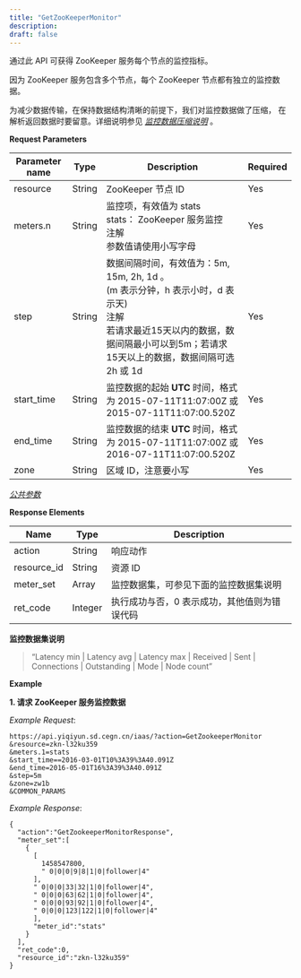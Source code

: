 ```yaml
---
title: "GetZooKeeperMonitor"
description: 
draft: false
---
```




通过此 API 可获得 ZooKeeper 服务每个节点的监控指标。

因为 ZooKeeper 服务包含多个节点，每个 ZooKeeper 节点都有独立的监控数据。

为减少数据传输，在保持数据结构清晰的前提下，我们对监控数据做了压缩， 在解析返回数据时要留意。详细说明参见 [_监控数据压缩说明_](../compress/) 。

**Request Parameters**

| Parameter name | Type | Description | Required |
| --- | --- | --- | --- |
| resource | String | ZooKeeper 节点 ID | Yes |
| meters.n | String | 监控项，有效值为 stats<br/>stats： ZooKeeper 服务监控<br/>注解<br/>参数值请使用小写字母 | Yes |
| step | String | 数据间隔时间，有效值为：5m, 15m, 2h, 1d 。<br/>(m 表示分钟，h 表示小时，d 表示天)<br/>注解<br/>若请求最近15天以内的数据，数据间隔最小可以到5m；若请求15天以上的数据，数据间隔可选2h 或 1d | Yes |
| start_time | String | 监控数据的起始 **UTC** 时间，格式为 2015-07-11T11:07:00Z 或 2015-07-11T11:07:00.520Z | Yes |
| end_time | String | 监控数据的结束 **UTC** 时间，格式为 2015-07-11T11:07:00Z 或 2016-07-11T11:07:00.520Z | Yes |
| zone | String | 区域 ID，注意要小写 | Yes |

[_公共参数_](../../../parameters/)

**Response Elements**

| Name | Type | Description |
| --- | --- | --- |
| action | String | 响应动作 |
| resource_id | String | 资源 ID |
| meter_set | Array | 监控数据集，可参见下面的监控数据集说明 |
| ret_code | Integer | 执行成功与否，0 表示成功，其他值则为错误代码 |

**监控数据集说明**

> “Latency min \| Latency avg \| Latency max \| Received \| Sent \| Connections \| Outstanding \| Mode \| Node count”

**Example**

**1\. 请求 ZooKeeper 服务监控数据**

_Example Request_:

```
https://api.yiqiyun.sd.cegn.cn/iaas/?action=GetZookeeperMonitor
&resource=zkn-l32ku359
&meters.1=stats
&start_time==2016-03-01T10%3A39%3A40.091Z
&end_time=2016-05-01T16%3A39%3A40.091Z
&step=5m
&zone=zw1b
&COMMON_PARAMS
```

_Example Response_:

```
{
  "action":"GetZookeeperMonitorResponse",
  "meter_set":[
    {
      [
        1458547800,
        " 0|0|0|9|8|1|0|follower|4"
      ],
      " 0|0|0|33|32|1|0|follower|4",
      " 0|0|0|63|62|1|0|follower|4",
      " 0|0|0|93|92|1|0|follower|4",
      " 0|0|0|123|122|1|0|follower|4"
      ],
      "meter_id":"stats"
    }
  ],
  "ret_code":0,
  "resource_id":"zkn-l32ku359"
}
```
